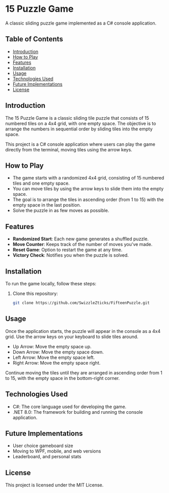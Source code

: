 # 15 Puzzle Game

A classic sliding puzzle game implemented as a C# console application.

## Table of Contents
- [Introduction](#introduction)
- [How to Play](#how-to-play)
- [Features](#features)
- [Installation](#installation)
- [Usage](#usage)
- [Technologies Used](#technologies-used)
- [Future Implementations](#future-implementations)
- [License](#license)

## Introduction
The 15 Puzzle Game is a classic sliding tile puzzle that consists of 15 numbered tiles on a 4x4 grid, with one empty space. The objective is to arrange the numbers in sequential order by sliding tiles into the empty space.

This project is a C# console application where users can play the game directly from the terminal, moving tiles using the arrow keys.

## How to Play
- The game starts with a randomized 4x4 grid, consisting of 15 numbered tiles and one empty space.
- You can move tiles by using the arrow keys to slide them into the empty space.
- The goal is to arrange the tiles in ascending order (from 1 to 15) with the empty space in the last position.
- Solve the puzzle in as few moves as possible.

## Features
- **Randomized Start**: Each new game generates a shuffled puzzle.
- **Move Counter**: Keeps track of the number of moves you've made.
- **Reset Game**: Option to restart the game at any time.
- **Victory Check**: Notifies you when the puzzle is solved.

## Installation
To run the game locally, follow these steps:

1. Clone this repository:

   ```bash
   git clone https://github.com/SwizzleZticks/FifteenPuzzle.git

## Usage
Once the application starts, the puzzle will appear in the console as a 4x4 grid.
Use the arrow keys on your keyboard to slide tiles around.
  - Up Arrow: Move the empty space up.
  - Down Arrow: Move the empty space down.
  - Left Arrow: Move the empty space left.
  - Right Arrow: Move the empty space right.

Continue moving the tiles until they are arranged in ascending order from 1 to 15, with the empty space in the bottom-right corner.

## Technologies Used
- C#: The core language used for developing the game.
- .NET 8.0: The framework for building and running the console application.

## Future Implementations
- User choice gameboard size
- Moving to WPF, mobile, and web versions
- Leaderboard, and personal stats

## License
This project is licensed under the MIT License.
